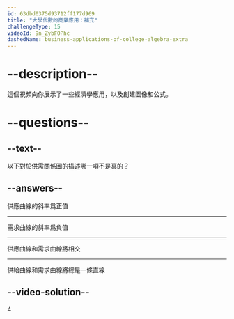 ```yaml
---
id: 63dbd0375d93712ff177d969
title: "大學代數的商業應用：補充"
challengeType: 15
videoId: 9n_ZybF0Phc
dashedName: business-applications-of-college-algebra-extra
---
```


# --description--

這個視頻向你展示了一些經濟學應用，以及創建圖像和公式。

# --questions--

## --text--

以下對於供需關係圖的描述哪一項不是真的？

## --answers--

供應曲線的斜率爲正值

---

需求曲線的斜率爲負值

---

供應曲線和需求曲線將相交

---

供給曲線和需求曲線將總是一條直線

## --video-solution--

4
